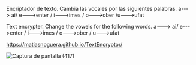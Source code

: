 Encriptador de texto. Cambia las vocales por las siguientes palabras. a---> ai/ e--->enter / i--->imes / o--->ober
/u--->ufat

Text encrypter. Change the vowels for the following words. a---> ai/ e--->enter / i--->imes / o--->ober / 
u--->ufat

https://matiasnoguera.github.io/TextEncryptor/

![Captura de pantalla (417)](https://github.com/user-attachments/assets/54f63c65-1715-4060-a38b-e3c6bf8fdee7)

